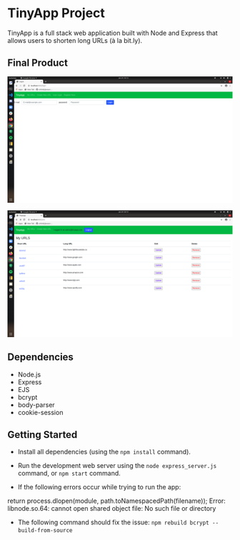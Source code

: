 # TinyApp Project

TinyApp is a full stack web application built with Node and Express that allows users to shorten long URLs (à la bit.ly).

## Final Product

!["Login Page"](https://github.com/nicholasrwx/tinyapp/blob/master/docs/LoginPage.png?raw=true)



!["url page"](https://github.com/nicholasrwx/tinyapp/blob/master/docs/URLpage.png?raw=true)

## Dependencies

- Node.js
- Express
- EJS
- bcrypt
- body-parser
- cookie-session

## Getting Started

- Install all dependencies (using the `npm install` command).
- Run the development web server using the `node express_server.js` command, or `npm start` command.

- If the following errors occur while trying to run the app:

return process.dlopen(module, path.toNamespacedPath(filename));
Error: libnode.so.64: cannot open shared object file: No such file or directory

- The following command should fix the issue:
`npm rebuild bcrypt --build-from-source`


